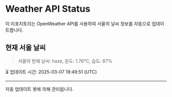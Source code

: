 
# Weather API Status

이 리포지토리는 OpenWeather API를 사용하여 서울의 날씨 정보를 자동으로 업데이트합니다.

## 현재 서울 날씨
> 서울의 현재 날씨: haze, 온도: 1.76°C, 습도: 87%

⏳ 업데이트 시간: 2025-03-07 19:49:51 (UTC)

---
자동 업데이트 봇에 의해 관리됩니다.
